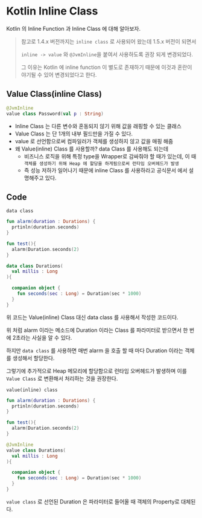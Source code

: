 # Kotlin Inline Class


Kotlin 의 Inline Function 과 Inline Class 에 대해 알아보자.

> 참고로 1.4.x 버전까지는 `inline class` 로 사용되어 왔는데 1.5.x 버전이 되면서
>
> `inline -> value` 와 `@JvmInline`을 붙여서 사용하도록 권장 되게 변경되었다.
>
> 그 이유는 Kotlin 에 inline function 이 별도로 존재하기 때문에 이것과 혼란이 야기될 수 있어 변경되었다고 한다.

## Value Class(inline Class)

  ~~~kotlin
  @JvmInline
  value class Password(val p : String)
  ~~~

  - Inline Class 는 다른 변수와 혼동되지 않기 위해 값을 래핑할 수 있는 클래스
  - Value Class 는 단 1개의 내부 필드만을 가질 수 있다.
  - value 로 선언함으로써 컴파일러가 객체를 생성하지 않고 값을 매핑 해줌
  - 왜 Value(inline) Class 를 사용할까? data Class 를 사용해도 되는데
    - 비즈니스 로직을 위해 특정 type을 Wrapper로 감싸줘야 할 때가 있는데, 이 때 `객체를 생성하기 위해 Heap 에 할당을 하게됨으로써 런타임 오버헤드가 발생`
    - 즉 성능 저하가 일어나기 때문에 inline Class 를 사용하라고 공식문서 에서 설명해주고 있다.




## Code

`data class`
~~~kotlin
fun alarm(duration : Durations) {
  prtinln(duration.seconds)
}

fun test(){
  alarm(Duration.seconds(2)
}

data class Durations(
  val millis : Long
){

  companion object {
    fun seconds(sec : Long) = Duration(sec * 1000)
  }
}
~~~

위 코드는 Value(inline) Class 대신 data class 를 사용해서 작성한 코드이다.

위 처럼 alarm 이라는 메소드에 Duration 이라는 Class 를 파라미터로 받으면서 한 번에 2초라는 사실을 알 수 있다.

하지만 `data class` 를 사용하면 매번 alarm 을 호출 할 때 마다 Duration 이라는 객체를 생성해서 할당한다.

그렇기에 추가적으로 Heap 메모리에 할당함으로 런타임 오버헤드가 발생하며 이를 `Value Class` 로 변환해서 처리하는 것을 권장한다.




`value(inline) class`
~~~kotlin
fun alarm(duration : Durations) {
  prtinln(duration.seconds)
}

fun test(){
  alarm(Duration.seconds(2)
}

@JvmInline
value class Durations(
  val millis : Long
){

  companion object {
    fun seconds(sec : Long) = Duration(sec * 1000)
  }
}
~~~

`value class` 로 선언된 Duration 은 파라미터로 들어올 때 객체의 Property로 대체된다.
